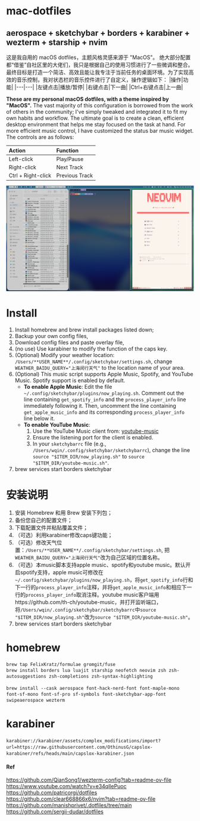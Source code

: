 # mac-dotfiles
## aerospace + sketchybar + borders + karabiner + wezterm + starship + nvim
这是我自用的 macOS dotfiles，主题风格灵感来源于 "MacOS"。
绝大部分配置都“借鉴”自社区里的大佬们，我只是根据自己的使用习惯进行了一些微调和整合。最终目标是打造一个简洁、高效且能让我专注于当前任务的桌面环境。为了实现高效的音乐控制，我对状态栏的音乐控件进行了自定义，操作逻辑如下：
|操作|功能|
|---|---|
|左键点击|播放/暂停|
|右键点击|下一曲|
|Ctrl+右键点击|上一曲|

**These are my personal macOS dotfiles, with a theme inspired by "MacOS".**
The vast majority of this configuration is borrowed from the work of others in the community; I've simply tweaked and integrated it to fit my own habits and workflow. The ultimate goal is to create a clean, efficient desktop environment that helps me stay focused on the task at hand.
For more efficient music control, I have customized the status bar music widget. The controls are as follows:

| Action | Function |
| :--- | :--- |
| Left-click | Play/Pause |
| Right-click | Next Track |
| Ctrl + Right-click | Previous Track |

![image](https://github.com/OthinusG/mac-dotfiles/blob/main/readmefiles/insert.png)
# Install
1. Install homebrew and brew install packages listed down;
2. Backup your own config files,
3. Download config files and paste overlay file,
4. (no use) Use karabiner to modify the function of the caps key.
5. (Optional) Modify your weather location: `/Users/**USER_NAME**/.config/sketchybar/settings.sh`, change `WEATHER_BAIDU_QUERY="上海闵行天气"` to the location name of your area.
6. (Optional) This music script supports Apple Music, Spotify, and YouTube Music. Spotify support is enabled by default.
   - **To enable Apple Music**: Edit the file `~/.config/sketchybar/plugins/now_playing.sh`. Comment out the line containing `get_spotify_info` and the `process_player_info` line immediately following it. Then, uncomment the line containing `get_apple_music_info` and its corresponding `process_player_info` line below it.
   - **To enable YouTube Music**:
     1. Use the YouTube Music client from: [youtube-music](https://github.com/th-ch/youtube-music)
     2. Ensure the listening port for the client is enabled.
     3. In your `sketchybarrc` file (e.g., `/Users/wqin/.config/sketchybar/sketchybarrc`), change the line `source "$ITEM_DIR/now_playing.sh"` to `source "$ITEM_DIR/youtube-music.sh"`.
7. brew services start borders sketchybar
# 安装说明
1. 安装 Homebrew 和用 Brew 安装下列包；
2. 备份您自己的配置文件；
3. 下载配置文件并粘贴覆盖文件；
4. （可选）利用karabiner修改caps键功能；
5. （可选）修改天气位置：`/Users/**USER_NAME**/.config/sketchybar/settings.sh`, 把`WEATHER_BAIDU_QUERY="上海闵行天气"`改为自己区域的位置名称。
6. （可选）本music脚本支持apple music、spotify和youtube music。默认开启spotify支持，apple music可修改在`~/.config/sketchybar/plugins/now_playing.sh`，将`get_spotify_info`行和下一行的`process_player_info`注释，并将`get_apple_music_info`和相应下一行的`process_player_info`取消注释。youtube music客户端用https://github.com/th-ch/youtube-music，并打开监听端口，将`/Users/wqin/.config/sketchybar/sketchybarrc`中`source "$ITEM_DIR/now_playing.sh"`改为`source "$ITEM_DIR/youtube-music.sh"`。
7. brew services start borders sketchybar
# homebrew
```
brew tap FelixKratz/formulae gromgit/fuse
brew install borders lua luajit starship neofetch neovim zsh zsh-autosuggestions zsh-completions zsh-syntax-highlighting

brew install --cask aerospace font-hack-nerd-font font-maple-mono font-sf-mono font-sf-pro sf-symbols font-sketchybar-app-font swipeaerospace wezterm
```
# karabiner
`karabiner://karabiner/assets/complex_modifications/import?url=https://raw.githubusercontent.com/OthinusG/capslox-karabiner/refs/heads/main/capslox-karabiner.json`

#### Ref
https://github.com/QianSong1/wezterm-config?tab=readme-ov-file
https://www.youtube.com/watch?v=e34qllePuoc
https://github.com/patricorgi/dotfiles
https://github.com/clear668866x6/nvim?tab=readme-ov-file
https://github.com/manishprivet/.dotfiles/tree/main
https://github.com/sergii-dudar/dotfiles
